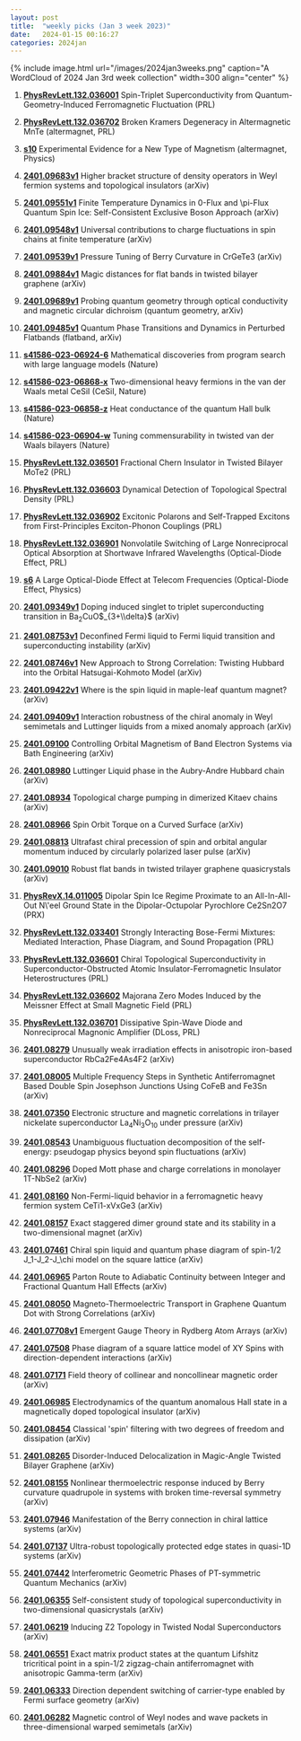 ```yaml
---
layout: post
title:  "weekly picks (Jan 3 week 2023)"
date:   2024-01-15 00:16:27
categories: 2024jan
---
```



{% include image.html url="/images/2024jan3weeks.png" caption="A WordCloud of 2024 Jan 3rd week collection" width=300 align="center" %}




1. **[PhysRevLett.132.036001](https://link.aps.org/doi/10.1103/PhysRevLett.132.036001)** Spin-Triplet Superconductivity from Quantum-Geometry-Induced Ferromagnetic Fluctuation (PRL)

1. **[PhysRevLett.132.036702](https://link.aps.org/doi/10.1103/PhysRevLett.132.036702)** Broken Kramers Degeneracy in Altermagnetic MnTe (altermagnet, PRL)

1. **[s10](https://physics.aps.org/articles/v17/s10)** Experimental Evidence for a New Type of Magnetism (altermagnet, Physics)


1. **[2401.09683v1](https://arxiv.org/abs/2401.09683v1)** Higher bracket structure of density operators in Weyl fermion systems and topological insulators (arXiv)

1. **[2401.09551v1](https://arxiv.org/abs/2401.09551v1)** Finite Temperature Dynamics in 0-Flux and \pi-Flux Quantum Spin Ice: Self-Consistent Exclusive Boson Approach (arXiv)

1. **[2401.09548v1](https://arxiv.org/abs/2401.09548v1)** Universal contributions to charge fluctuations in spin chains at finite temperature (arXiv)

1. **[2401.09539v1](https://arxiv.org/abs/2401.09539v1)** Pressure Tuning of Berry Curvature in CrGeTe3 (arXiv)

1. **[2401.09884v1](https://arxiv.org/abs/2401.09884v1)** Magic distances for flat bands in twisted bilayer graphene (arXiv)

1. **[2401.09689v1](https://arxiv.org/abs/2401.09689v1)** Probing quantum geometry through optical conductivity and magnetic circular dichroism (quantum geometry, arXiv)

1. **[2401.09485v1](https://arxiv.org/abs/2401.09485v1)** Quantum Phase Transitions and Dynamics in Perturbed Flatbands (flatband, arXiv)



1. **[s41586-023-06924-6](https://www.nature.com/articles/s41586-023-06924-6)** Mathematical discoveries from program search with large language models (Nature)

1. **[s41586-023-06868-x](https://www.nature.com/articles/s41586-023-06868-x)** Two-dimensional heavy fermions in the van der Waals metal CeSiI (CeSiI, Nature)

1. **[s41586-023-06858-z](https://www.nature.com/articles/s41586-023-06858-z)** Heat conductance of the quantum Hall bulk (Nature)

1. **[s41586-023-06904-w](https://www.nature.com/articles/s41586-023-06904-w)** Tuning commensurability in twisted van der Waals bilayers (Nature)





1. **[PhysRevLett.132.036501](https://link.aps.org/doi/10.1103/PhysRevLett.132.036501)** Fractional Chern Insulator in Twisted Bilayer MoTe2 (PRL)

1. **[PhysRevLett.132.036603](https://link.aps.org/doi/10.1103/PhysRevLett.132.036603)** Dynamical Detection of Topological Spectral Density (PRL)

1. **[PhysRevLett.132.036902](https://link.aps.org/doi/10.1103/PhysRevLett.132.036902)** Excitonic Polarons and Self-Trapped Excitons from First-Principles Exciton-Phonon Couplings (PRL)

1. **[PhysRevLett.132.036901](https://link.aps.org/doi/10.1103/PhysRevLett.132.036901)** Nonvolatile Switching of Large Nonreciprocal Optical Absorption at Shortwave Infrared Wavelengths (Optical-Diode Effect, PRL)


1. **[s6](https://physics.aps.org/articles/v17/s6)** A Large Optical-Diode Effect at Telecom Frequencies (Optical-Diode Effect, Physics)


1. **[2401.09349v1](https://arxiv.org/abs/2401.09349v1)** Doping induced singlet to triplet superconducting transition in Ba$_{2}$CuO$_{3+\\delta}$ (arXiv)

1. **[2401.08753v1](https://arxiv.org/abs/2401.08753v1)** Deconfined Fermi liquid to Fermi liquid transition and superconducting instability (arXiv)

1. **[2401.08746v1](https://arxiv.org/abs/2401.08746v1)** New Approach to Strong Correlation: Twisting Hubbard into the Orbital Hatsugai-Kohmoto Model (arXiv)

1. **[2401.09422v1](https://arxiv.org/abs/2401.09422v1)** Where is the spin liquid in maple-leaf quantum magnet? (arXiv)

1. **[2401.09409v1](https://arxiv.org/abs/2401.09409v1)** Interaction robustness of the chiral anomaly in Weyl semimetals and Luttinger liquids from a mixed anomaly approach (arXiv)

1. **[2401.09100](http://arxiv.org/abs/2401.09100)** Controlling Orbital Magnetism of Band Electron Systems via Bath Engineering (arXiv)

1. **[2401.08980](http://arxiv.org/abs/2401.08980)** Luttinger Liquid phase in the Aubry-Andre Hubbard chain (arXiv)

1. **[2401.08934](http://arxiv.org/abs/2401.08934)** Topological charge pumping in dimerized Kitaev chains (arXiv)

1. **[2401.08966](http://arxiv.org/abs/2401.08966)** Spin Orbit Torque on a Curved Surface (arXiv)

1. **[2401.08813](http://arxiv.org/abs/2401.08813)** Ultrafast chiral precession of spin and orbital angular momentum induced by circularly polarized laser pulse (arXiv)

1. **[2401.09010](http://arxiv.org/abs/2401.09010)** Robust flat bands in twisted trilayer graphene quasicrystals (arXiv)








1. **[PhysRevX.14.011005](https://link.aps.org/doi/10.1103/PhysRevX.14.011005)** Dipolar Spin Ice Regime Proximate to an All-In-All-Out N\\'eel Ground State in the Dipolar-Octupolar Pyrochlore Ce2Sn2O7 (PRX)

1. **[PhysRevLett.132.033401](https://link.aps.org/doi/10.1103/PhysRevLett.132.033401)** Strongly Interacting Bose-Fermi Mixtures: Mediated Interaction, Phase Diagram, and Sound Propagation (PRL)

1. **[PhysRevLett.132.036601](https://link.aps.org/doi/10.1103/PhysRevLett.132.036601)** Chiral Topological Superconductivity in Superconductor-Obstructed Atomic Insulator-Ferromagnetic Insulator Heterostructures (PRL)

1. **[PhysRevLett.132.036602](https://link.aps.org/doi/10.1103/PhysRevLett.132.036602)** Majorana Zero Modes Induced by the Meissner Effect at Small Magnetic Field (PRL)

1. **[PhysRevLett.132.036701](https://link.aps.org/doi/10.1103/PhysRevLett.132.036701)** Dissipative Spin-Wave Diode and Nonreciprocal Magnonic Amplifier (DLoss, PRL)



1. **[2401.08279](http://arxiv.org/abs/2401.08279)** Unusually weak irradiation effects in anisotropic iron-based superconductor RbCa2Fe4As4F2 (arXiv)

1. **[2401.08005](http://arxiv.org/abs/2401.08005)** Multiple Frequency Steps in Synthetic Antiferromagnet Based Double Spin Josephson Junctions Using CoFeB and Fe3Sn (arXiv)

1. **[2401.07350](http://arxiv.org/abs/2401.07350)** Electronic structure and magnetic correlations in trilayer nickelate superconductor La$_4$Ni$_3$O$_{10}$ under pressure (arXiv)

1. **[2401.08543](http://arxiv.org/abs/2401.08543)** Unambiguous fluctuation decomposition of the self-energy: pseudogap physics beyond spin fluctuations (arXiv)

1. **[2401.08296](http://arxiv.org/abs/2401.08296)** Doped Mott phase and charge correlations in monolayer 1T-NbSe2 (arXiv)

1. **[2401.08160](http://arxiv.org/abs/2401.08160)** Non-Fermi-liquid behavior in a ferromagnetic heavy fermion system CeTi1-xVxGe3 (arXiv)

1. **[2401.08157](http://arxiv.org/abs/2401.08157)** Exact staggered dimer ground state and its stability in a two-dimensional magnet (arXiv)

1. **[2401.07461](http://arxiv.org/abs/2401.07461)** Chiral spin liquid and quantum phase diagram of spin-1/2 J_1-J_2-J_\chi model on the square lattice (arXiv)

1. **[2401.06965](http://arxiv.org/abs/2401.06965)** Parton Route to Adiabatic Continuity between Integer and Fractional Quantum Hall Effects (arXiv)

1. **[2401.08050](http://arxiv.org/abs/2401.08050)** Magneto-Thermoelectric Transport in Graphene Quantum Dot with Strong Correlations (arXiv)

1. **[2401.07708v1](https://arxiv.org/abs/2401.07708v1)** Emergent Gauge Theory in Rydberg Atom Arrays (arXiv)

1. **[2401.07508](http://arxiv.org/abs/2401.07508)** Phase diagram of a square lattice model of XY Spins with direction-dependent interactions (arXiv)

1. **[2401.07171](http://arxiv.org/abs/2401.07171)** Field theory of collinear and noncollinear magnetic order (arXiv)

1. **[2401.06985](http://arxiv.org/abs/2401.06985)** Electrodynamics of the quantum anomalous Hall state in a magnetically doped topological insulator (arXiv)

1. **[2401.08454](http://arxiv.org/abs/2401.08454)** Classical 'spin' filtering with two degrees of freedom and dissipation (arXiv)

1. **[2401.08265](http://arxiv.org/abs/2401.08265)** Disorder-Induced Delocalization in Magic-Angle Twisted Bilayer Graphene (arXiv)

1. **[2401.08155](http://arxiv.org/abs/2401.08155)** Nonlinear thermoelectric response induced by Berry curvature quadrupole in systems with broken time-reversal symmetry (arXiv)

1. **[2401.07946](http://arxiv.org/abs/2401.07946)** Manifestation of the Berry connection in chiral lattice systems (arXiv)

1. **[2401.07137](http://arxiv.org/abs/2401.07137)** Ultra-robust topologically protected edge states in quasi-1D systems (arXiv)

1. **[2401.07442](http://arxiv.org/abs/2401.07442)** Interferometric Geometric Phases of PT-symmetric Quantum Mechanics (arXiv)




1. **[2401.06355](http://arxiv.org/abs/2401.06355)** Self-consistent study of topological superconductivity in two-dimensional quasicrystals (arXiv)

1. **[2401.06219](http://arxiv.org/abs/2401.06219)** Inducing Z2 Topology in Twisted Nodal Superconductors (arXiv)

1. **[2401.06551](http://arxiv.org/abs/2401.06551)** Exact matrix product states at the quantum Lifshitz tricritical point in a spin-1/2 zigzag-chain antiferromagnet with anisotropic Gamma-term (arXiv)

1. **[2401.06333](http://arxiv.org/abs/2401.06333)** Direction dependent switching of carrier-type enabled by Fermi surface geometry (arXiv)

1. **[2401.06282](http://arxiv.org/abs/2401.06282)** Magnetic control of Weyl nodes and wave packets in three-dimensional warped semimetals (arXiv)
